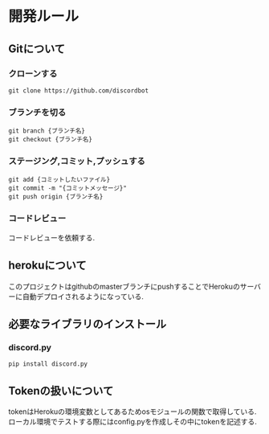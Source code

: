 # 開発ルール

## Gitについて
### クローンする

```
git clone https://github.com/discordbot
```

### ブランチを切る

```
git branch {ブランチ名}
git checkout {ブランチ名}
```

### ステージング,コミット,プッシュする

```
git add {コミットしたいファイル}
git commit -m "{コミットメッセージ}"
git push origin {ブランチ名}
```

### コードレビュー

コードレビューを依頼する.

## herokuについて

このプロジェクトはgithubのmasterブランチにpushすることでHerokuのサーバーに自動デプロイされるようになっている.

## 必要なライブラリのインストール

### discord.py

```
pip install discord.py
```

## Tokenの扱いについて

tokenはHerokuの環境変数としてあるためosモジュールの関数で取得している.
ローカル環境でテストする際にはconfig.pyを作成しその中にtokenを記述する.

